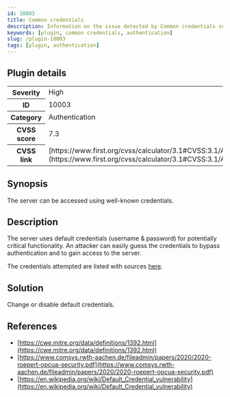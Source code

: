 ```yaml
---
id: 10003
title: Common credentials
description: Information on the issue detected by Common credentials security testing plugin.
keywords: [plugin, common credentials, authentication]
slug: /plugin-10003
tags: [plugin, authentication]
---
```


## Plugin details

<table>
  <tr>
    <th>Severity</th>
    <td>High</td>
  </tr>
  <tr>
    <th>ID</th>
    <td>10003</td>
  </tr>
    <tr>
    <th>Category</th>
    <td>Authentication</td>
  </tr>
    <tr>
    <th>CVSS score</th>
    <td>7.3</td>
  </tr>
  <tr>
    <th>CVSS link</th>
    <td>[https://www.first.org/cvss/calculator/3.1#CVSS:3.1/AV:N/AC:L/PR:N/UI:N/S:U/C:L/I:L/A:L](https://www.first.org/cvss/calculator/3.1#CVSS:3.1/AV:N/AC:L/PR:N/UI:N/S:U/C:L/I:L/A:L)</td>
  </tr>
</table>

## Synopsis

The server can be accessed using well-known credentials.

## Description

The server uses default credentials (username & password) for potentially critical functionality. An attacker can easily guess the credentials to bypass authentication and to gain access to the server.

The credentials attempted are listed with sources [here](https://github.com/COMSYS/msf-opcua/blob/a3d4fedf91ca59055a083c8047cdc7a1de3cbe7e/credentials/opcua_credentials_sources.txt).

## Solution

Change or disable default credentials.

## References

* [https://cwe.mitre.org/data/definitions/1392.html](https://cwe.mitre.org/data/definitions/1392.html)
* [https://www.comsys.rwth-aachen.de/fileadmin/papers/2020/2020-roepert-opcua-security.pdf](https://www.comsys.rwth-aachen.de/fileadmin/papers/2020/2020-roepert-opcua-security.pdf)
* [https://en.wikipedia.org/wiki/Default_Credential_vulnerability](https://en.wikipedia.org/wiki/Default_Credential_vulnerability)
